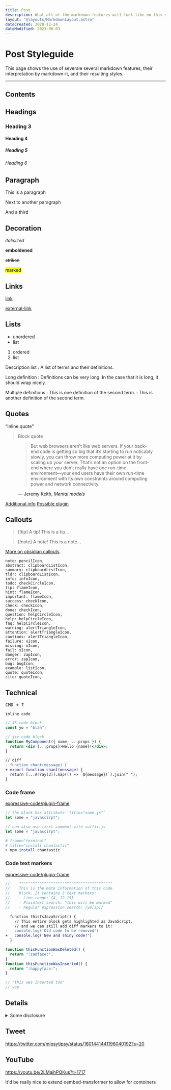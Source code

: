 ```yaml
---
title: Post
description: What all of the markdown features will look like on this site.
layout: "@layouts/MarkdownLayout.astro"
dateCreated: 2020-12-24
dateModified: 2023-06-03
---
```


# Post Styleguide

This page shows the use of severale several markdown features, their interpretation by markdown-it, and their resulting styles.

---

## Contents

## Headings

### Heading 3

#### Heading 4

##### Heading 5

###### Heading 6

## Paragraph

This is a paragraph

Next to another paragraph

And a third

## Decoration

_italicized_

**emboldened**

~~striken~~

<mark>marked</mark>

## Links

[link](#)

[external-link](https://youtube.com/@chantastic)

## Lists

- unordered
- list

1. ordered
2. list

Description list
: A list of terms and their definitions.

Long definition
: Definitions can be very long. In the case that it is long, it should wrap nicely.

Multiple definitions
: This is one definition of the second term.
: This is another definition of the second term.

## Quotes

<q>Inline quote</q>

> Block quote

<figure>
  <blockquote>
    But web browsers aren’t like web servers. If your back-end code is getting so big that it’s starting to run noticably slowly, you can throw more computing power at it by scaling up your server. That’s not an option on the front-end where you don’t really have one run-time environment—your end users have their own run-time environment with its own constraints around computing power and network connectivity.
  </blockquote>
  <figcaption>
    &mdash; Jeremy Keith, <cite>Mental models</cite>
  </figcaption>
</figure>

[Additional info](https://css-tricks.com/quoting-in-html-quotations-citations-and-blockquotes/)
[Possible plugin](https://www.npmjs.com/package/remark-captions?activeTab=readme)

## Callouts

> [!tip] A tip!
> This is a tip…

> [!note] A note!
> This is a note…

[More on obsidian callouts](https://help.obsidian.md/Editing+and+formatting/Callouts).

    note: pencilIcon,
    abstract: clipboardListIcon,
    summary: clipboardListIcon,
    tldr: clipboardListIcon,
    info: infoIcon,
    todo: checkCircleIcon,
    tip: flameIcon,
    hint: flameIcon,
    important: flameIcon,
    success: checkIcon,
    check: checkIcon,
    done: checkIcon,
    question: helpCircleIcon,
    help: helpCircleIcon,
    faq: helpCircleIcon,
    warning: alertTriangleIcon,
    attention: alertTriangleIcon,
    cautions: alertTriangleIcon,
    failure: xIcon,
    missing: xIcon,
    fail: xIcon,
    danger: zapIcon,
    error: zapIcon,
    bug: bugIcon,
    example: listIcon,
    quote: quoteIcon,
    cite: quoteIcon,

## Technical

<kbd>CMD + T</kbd>

`inline code`

```js
// JS code block
const yo = "blah";
```

```jsx
// jsx code block
function MyComponent({ name, ...props }) {
  return <div {...props}>Hello {name}!</div>;
}
```

```diff
// diff
- function chant(message) {
+ export function chant(message) {
  return [...Array(3)].map(() => `${message}!`).join(" ");
}
```

### Code frame

[expressive-code/plugin-frame](https://github.com/expressive-code/expressive-code/tree/main/packages/%40expressive-code/plugin-frames)

```js title="some.js"
// the block has attribute `title="some.js"`
let some = "javascirpt";
```

```js
// can-also-use-first-comment-with-suffix.js
let some = "javascirpt";
```

```sh frame="terminal" title="install chantastic"
# frame="terminal"
# title="install chantastic"
> npm install chantastic
```

### Code text markers

[expressive-code/plugin-frame](https://github.com/expressive-code/expressive-code/tree/main/packages/%40expressive-code/plugin-text-markers)

```js {4, 12-15} "this will be marked" /ye[sp]/
//    ^^^^^^^^^^^^^^^^^^^^^^^^^^^^^^^^^^^^^^^^^
//    This is the meta information of this code
//    block. It contains 3 text markers:
//    - Line range: {4, 12-15}
//    - Plaintext search: "this will be marked"
//    - Regular expression search: /ye[sp]/
```

```diff lang="js"
  function thisIsJavaScript() {
    // This entire block gets highlighted as JavaScript,
    // and we can still add diff markers to it!
-   console.log('Old code to be removed')
+   console.log('New and shiny code!')
  }
```

```js del={1-3} ins={5-7} ins='// "this was inserted too' ins=/\/\/\sye[sp]/
function thisFunctionWasDeleted() {
  return ":sadface:";
}
function thisFunctionWasInserted() {
  return ":happyface:";
}

// "this was inserted too"
// yep
```

## Details

<details>
<summary>Some disclosure</summary>

_Markdown can go in here if you leave extra line breaks._

</details>

## Tweet

https://twitter.com/mipsytipsy/status/1601441441196040192?s=20

## YouTube

<div data-responsive-youtube-container>

https://youtu.be/2LMaihPQKus?t=1717

</div>

It'd be really nice to extend oembed-transformer to allow for contoiners
